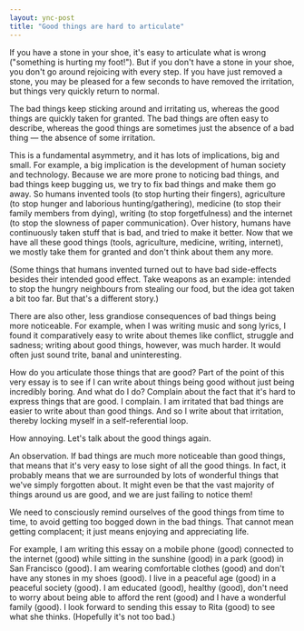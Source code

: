 ```yaml
---
layout: ync-post
title: "Good things are hard to articulate"
---
```


If you have a stone in your shoe, it's easy to articulate what is wrong ("something is hurting
my foot!"). But if you don't have a stone in your shoe, you don't go around rejoicing with
every step. If you have just removed a stone, you may be pleased for a few seconds to have removed
the irritation, but things very quickly return to normal.

The bad things keep sticking around and
irritating us, whereas the good things are quickly taken for granted. The bad things are often easy
to describe, whereas the good things are sometimes just the absence of a bad thing — the absence
of some irritation.

This is a fundamental asymmetry, and it has lots of implications, big and
small. For example, a big implication is the development of human society and technology. Because we
are more prone to noticing bad things, and bad things keep bugging us, we try to fix bad things and
make them go away. So humans invented tools (to stop hurting their fingers), agriculture (to stop
hunger and laborious hunting/gathering), medicine (to stop their family members from dying), writing
(to stop forgetfulness) and the internet (to stop the slowness of paper communication). Over
history, humans have continuously taken stuff that is bad, and tried to make it better. Now that we
have all these good things (tools, agriculture, medicine, writing, internet), we mostly take them
for granted and don't think about them any more.

(Some things that humans invented turned out to
have bad side-effects besides their intended good effect. Take weapons as an example: intended to
stop the hungry neighbours from stealing our food, but the idea got taken a bit too far. But
that's a different story.)

There are also other, less grandiose consequences of bad things being
more noticeable. For example, when I was writing music and song lyrics, I found it comparatively
easy to write about themes like conflict, struggle and sadness; writing about good things, however,
was much harder. It would often just sound trite, banal and uninteresting.

How do you articulate
those things that are good? Part of the point of this very essay is to see if I can write about
things being good without just being incredibly boring. And what do I do? Complain about the fact
that it's hard to express things that are good. I complain. I am irritated that bad things are
easier to write about than good things. And so I write about that irritation, thereby locking myself
in a self-referential loop.

How annoying. Let's talk about the good things again.

An observation. If bad things are much more noticeable than good things, that means that it's very
easy to lose sight of all the good things. In fact, it probably means that we are surrounded by lots
of wonderful things that we've simply forgotten about. It might even be that the vast majority of
things around us are good, and we are just failing to notice them!

We need to consciously remind
ourselves of the good things from time to time, to avoid getting too bogged down in the bad things.
That cannot mean getting complacent; it just means enjoying and appreciating life.

For example, I
am writing this essay on a mobile phone (good) connected to the internet (good) while sitting in the
sunshine (good) in a park (good) in San Francisco (good). I am wearing comfortable clothes (good)
and don't have any stones in my shoes (good). I live in a peaceful age (good) in a peaceful
society (good). I am educated (good), healthy (good), don't need to worry about being able to
afford the rent (good) and I have a wonderful family (good). I look forward to sending this essay to
Rita (good) to see what she thinks. (Hopefully it's not too bad.)
